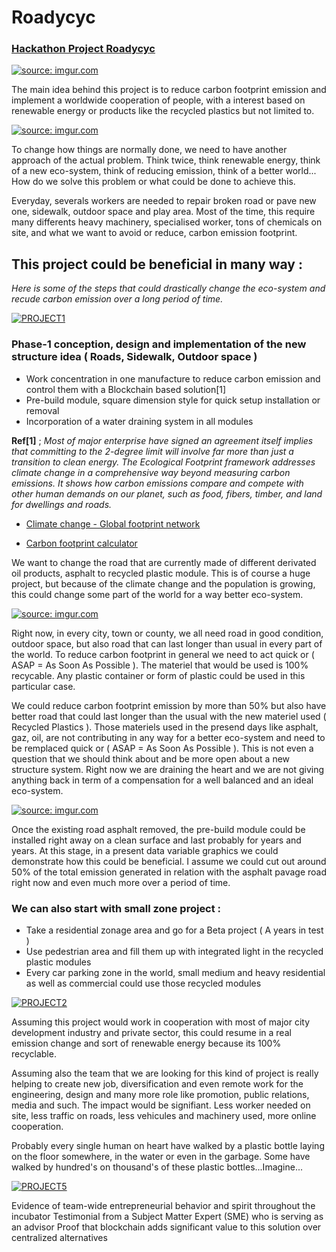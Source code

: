 # Roadycyc
 
 
### [Hackathon Project Roadycyc](https://github.com/Sirlupinwatson1/Roadycyc/blob/master/README.md) 
 

<a href="https://imgur.com/8qo0KfN"><img src="https://i.imgur.com/8qo0KfN.png" title="source: imgur.com" /></a>

The main idea behind this project is to reduce carbon footprint emission and implement a worldwide cooperation of people, with a interest based on renewable energy or products like the recycled plastics but not limited to.

<a href="https://imgur.com/a691xoy"><img src="https://i.imgur.com/a691xoy.gif" title="source: imgur.com" /></a>


To change how things are normally done, we need to have another approach of the actual problem. Think twice, think renewable energy, think of a new eco-system, think of reducing emission, think of a better world... How do we solve this problem or what could be done to achieve this. 

Everyday, severals workers are needed to repair broken road or pave new one, sidewalk, outdoor space and play area. Most of the time, this require many differents heavy machinery, specialised worker, tons of chemicals on site, and what we want to avoid or reduce, carbon emission footprint.

 ## This project could be beneficial in many way :
 _Here is some of the steps that could drastically change the eco-system and recude carbon emission over a long period of time._ 
   

  
<a href="https://ibb.co/d06vpYw"><img src="https://i.ibb.co/Lz6yg7X/PROJECT1.png" alt="PROJECT1" border="0"></a>



### Phase-1 conception, design and implementation of the new structure idea ( Roads, Sidewalk, Outdoor space )

   - Work concentration in one manufacture to reduce carbon emission and control them with a Blockchain based solution[1] 
   - Pre-build module, square dimension style for quick setup installation or removal
   - Incorporation of a water draining system in all modules 
  
 **Ref[1]** ; *Most of major enterprise have signed an agreement itself implies that committing to the 2-degree limit will involve far more than just a transition to clean energy. The Ecological Footprint framework addresses climate change in a comprehensive way beyond measuring carbon emissions. It shows how carbon emissions compare and compete with other human demands on our planet, such as food, fibers, timber, and land for dwellings and roads.* 
 
- [Climate change - Global footprint network](https://www.footprintnetwork.org/our-work/climate-change/) 

- [Carbon footprint calculator](https://www.carbonfootprint.com/plastic_calculator.html)



We want to change the road that are currently made of different derivated oil products, asphalt to recycled plastic module. This is of course a huge project, but because of the climate change and the population is growing, this could change some part of the world for a way better eco-system.


<a href="https://imgur.com/buHBgRC"><img src="https://i.imgur.com/buHBgRC.gif" title="source: imgur.com" /></a>


Right now, in every city, town or county, we all need road in good condition, outdoor space, but also road that can last longer than usual in every part of the world. To reduce carbon footprint in general we need to act quick or ( ASAP = As Soon As Possible ). 
The materiel that would be used is 100% recycable. Any plastic container or form of plastic could be used in this particular case. 


We could reduce carbon footprint emission by more than 50% but also have better road that could last longer than the usual with the new materiel used ( Recycled Plastics ). Those materiels used in the presend days like asphalt, gaz, oil, are not contributing in any way for a better eco-system and need to be remplaced quick or  ( ASAP = As Soon As Possible ). This is not even a question that we should think about and be more open about a new structure system. Right now we are draining the heart and we are not giving anything back in term of a compensation for a well balanced and an ideal eco-system. 


<a href="https://imgur.com/Ehqp6MA"><img src="https://i.imgur.com/Ehqp6MA.gif" title="source: imgur.com" /></a>


Once the existing road asphalt removed, the pre-build module could be installed right away on a clean surface and last probably for years and years. At this stage, in a present data variable graphics we could demonstrate how this could be beneficial. I assume we could cut out around 50% of the total emission generated in relation with the asphalt pavage road right now and even much more over a period of time. 

### We can also start with small zone project : 

- Take a residential zonage area and go for a Beta project ( A years in test )
- Use pedestrian area and fill them up with integrated light in the recycled plastic modules
- Every car parking zone in the world, small medium and heavy residential as well as commercial could use those recycled modules


<a href="https://ibb.co/nfcMx5j"><img src="https://i.ibb.co/J27jDMH/PROJECT2.png" alt="PROJECT2" border="0"></a>


Assuming this project would work in cooperation with most of major city development industry and private sector, this could resume in a real emission change and sort of renewable energy because its 100% recyclable.

Assuming also the team that we are looking for this kind of project is really helping to create new job, diversification and even remote work for the engineering, design and many more role like promotion, public relations, media and such.
The impact would be signifiant. Less worker needed on site, less traffic on roads, less vehicules and machinery used, more online cooperation.  

Probably every single human on heart have walked by a plastic bottle laying on the floor somewhere, in the water or even in the garbage. Some have walked by hundred's on thousand's of these plastic bottles...Imagine...


<a href="https://ibb.co/mbchSwZ"><img src="https://i.ibb.co/YPLfbMn/PROJECT5.png" alt="PROJECT5" border="0"></a>



Evidence of team-wide entrepreneurial behavior and spirit throughout the incubator
Testimonial from a Subject Matter Expert (SME) who is serving as an advisor
Proof that blockchain adds significant value to this solution over centralized alternatives




